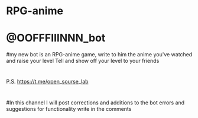 # RPG-anime
# @OOFFFIIINNN_bot
#my new bot is an RPG-anime game, write to him the anime you've watched and raise your level
Tell and show off your level
to your friends 
#
P.S.
https://t.me/open_sourse_lab
#
#In this channel I will post corrections and additions to the bot
errors and suggestions for functionality write in the comments